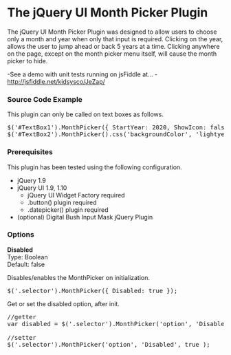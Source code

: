 <h1>The jQuery UI Month Picker Plugin</h1>
<p>The jQuery UI Month Picker Plugin was designed to allow users to choose only a month and year when only that input is required. Clicking on the year, allows the user to jump ahead or back 5 years at a time. Clicking anywhere on the page, except on the month picker menu itself, will cause the month picker to hide.</p>
 
-See a demo with unit tests running on jsFiddle at...
-http://jsfiddle.net/kidsysco/JeZap/ 

 <h3>Source Code Example</h3>
<p>This plugin can only be called on text boxes as follows.</p> 
<pre>
$('#TextBox1').MonthPicker({ StartYear: 2020, ShowIcon: false });
$('#TextBox2').MonthPicker().css('backgroundColor', 'lightyellow');
</pre>

<h3>Prerequisites</h3>
<p>This plugin has been tested using the following configuration.</p>
<ul>
    <li>jQuery 1.9</li>
    <li>jQuery UI 1.9, 1.10
        <ul>
            <li>jQuery UI Widget Factory required</li>
            <li>.button() plugin required</li>
            <li>.datepicker() plugin required</li>
        </ul>
    </li>
    <li>(optional) Digital Bush Input Mask jQuery Plugin</li>
</ul>

<h3>Options</h3>

<p>

<strong>Disabled</strong><br />
Type: Boolean<br />
Default: false<br />

Disables/enables the MonthPicker on initialization.
<pre>$('.selector').MonthPicker({ Disabled: true });</pre>

Get or set the disabled option, after init. 
<pre>
//getter
var disabled = $('.selector').MonthPicker('option', 'Disabled');

//setter
$('.selector').MonthPicker('option', 'Disabled', true );
</pre>

</p>
